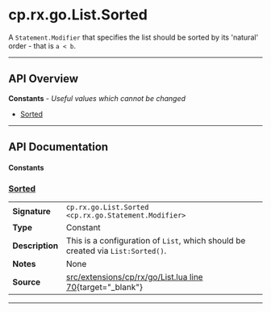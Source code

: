 # cp.rx.go.List.Sorted

A `Statement.Modifier` that specifies the list should be sorted by its 'natural' order - that is `a < b`.

---

## API Overview
**Constants** - _Useful values which cannot be changed_
 * [Sorted](#sorted)


---

## API Documentation

#### Constants


### [Sorted](#sorted)

|                                             |                                                                                     |
| --------------------------------------------|-------------------------------------------------------------------------------------|
| **Signature**                               | `cp.rx.go.List.Sorted <cp.rx.go.Statement.Modifier>`                                                                    |
| **Type**                                    | Constant                                                                     |
| **Description**                             | This is a configuration of `List`, which should be created via `List:Sorted()`.                                                                     |
| **Notes**                                   | None |
| **Source**                                  | [src/extensions/cp/rx/go/List.lua line 70](https://github.com/CommandPost/CommandPost/blob/develop/src/extensions/cp/rx/go/List.lua#L70){target="_blank"} |

---

